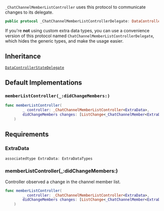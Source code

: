 
`_ChatChannelMemberListController` uses this protocol to communicate changes to its delegate.

``` swift
public protocol _ChatChannelMemberListControllerDelegate: DataControllerStateDelegate 
```

If you're **not** using custom extra data types, you can use a convenience version of this protocol
named `ChatChannelMemberListControllerDelegate`, which hides the generic types, and make the usage easier.

## Inheritance

[`DataControllerStateDelegate`](/DataControllerStateDelegate)

## Default Implementations

### `memberListController(_:didChangeMembers:)`

``` swift
func memberListController(
        _ controller: _ChatChannelMemberListController<ExtraData>,
        didChangeMembers changes: [ListChange<_ChatChannelMember<ExtraData.User>>]
    ) 
```

## Requirements

### ExtraData

``` swift
associatedtype ExtraData: ExtraDataTypes
```

### memberListController(\_:​didChangeMembers:​)

Controller observed a change in the channel member list.

``` swift
func memberListController(
        _ controller: _ChatChannelMemberListController<ExtraData>,
        didChangeMembers changes: [ListChange<_ChatChannelMember<ExtraData.User>>]
    )
```
